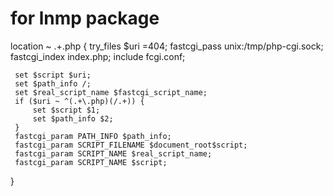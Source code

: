  # for lnmp package

 location ~ .+\.php
 {
     try_files $uri =404;
     fastcgi_pass  unix:/tmp/php-cgi.sock;
     fastcgi_index index.php;
     include fcgi.conf;

     set $script $uri;
     set $path_info /;
     set $real_script_name $fastcgi_script_name;
     if ($uri ~ ^(.+\.php)(/.+)) {
         set $script $1;
         set $path_info $2;
     }
     fastcgi_param PATH_INFO $path_info;
     fastcgi_param SCRIPT_FILENAME $document_root$script;
     fastcgi_param SCRIPT_NAME $real_script_name;
     fastcgi_param SCRIPT_NAME $script;
 }
